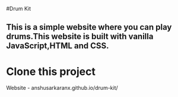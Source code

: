 #Drum Kit
<h2>This is a simple website where you can play drums.This website is built with  vanilla JavaScript,HTML and CSS.</h2>

<a herf="https://github.com/AnshuSarkarANX/Drum-Kit.git"><h1>Clone this project</h1></a>


Website - anshusarkaranx.github.io/drum-kit/
